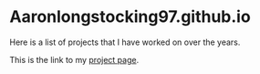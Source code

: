 # Aaronlongstocking97.github.io

Here is a list of projects that I have worked on over the years.

This is the link to my [project page](https://aaronlongstocking97.github.io/).
